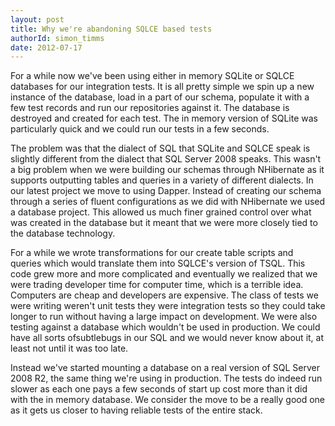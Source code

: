 ```yaml
---
layout: post
title: Why we're abandoning SQLCE based tests
authorId: simon_timms
date: 2012-07-17
---
```


For a while now we've been using either in memory SQLite or SQLCE databases for our integration tests. It is all pretty simple we spin up a new instance of the database, load in a part of our schema, populate it with a few test records and run our repositories against it. The database is destroyed and created for each test. The in memory version of SQLite was particularly quick and we could run our tests in a few seconds.

The problem was that the dialect of SQL that SQLite and SQLCE speak is slightly different from the dialect that SQL Server 2008 speaks. This wasn't a big problem when we were building our schemas through NHibernate as it supports outputting tables and queries in a variety of different dialects. In our latest project we move to using Dapper. Instead of creating our schema through a series of fluent configurations as we did with NHibernate we used a database project. This allowed us much finer grained control over what was created in the database but it meant that we were more closely tied to the database technology.

For a while we wrote transformations for our create table scripts and queries which would translate them into SQLCE's version of TSQL. This code grew more and more complicated and eventually we realized that we were trading developer time for computer time, which is a terrible idea. Computers are cheap and developers are expensive. The class of tests we were writing weren't unit tests they were integration tests so they could take longer to run without having a large impact on development. We were also testing against a database which wouldn't be used in production. We could have all sorts ofsubtlebugs in our SQL and we would never know about it, at least not until it was too late.

Instead we've started mounting a database on a real version of SQL Server 2008 R2, the same thing we're using in production. The tests do indeed run slower as each one pays a few seconds of start up cost more than it did with the in memory database. We consider the move to be a really good one as it gets us closer to having reliable tests of the entire stack.



